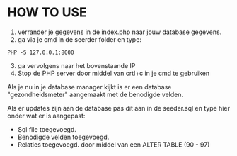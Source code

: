 # HOW TO USE

1. verrander je gegevens in de index.php naar jouw database gegevens.
2. ga via je cmd in de seerder folder en type:

```
PHP -S 127.0.0.1:8000
```

3. ga vervolgens naar het bovenstaande IP
4. Stop de PHP server door middel van crtl+c in je cmd te gebruiken

Als je nu in je database manager kijkt is er een database "gezondheidsmeter" aangemaakt met de benodigde velden.

Als er updates zijn aan de database pas dit aan in de seeder.sql en type hier onder wat er is aangepast:

- Sql file toegevoegd.
- Benodigde velden toegevoegd.
- Relaties toegevoegd. door middel van een ALTER TABLE (90 - 97)

